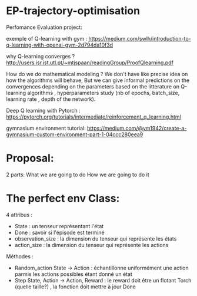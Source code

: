 # EP-trajectory-optimisation

Perfomance Evaluation project:

exemple of Q-learning with gym : https://medium.com/swlh/introduction-to-q-learning-with-openai-gym-2d794da10f3d

why Q-learning converges ?  http://users.isr.ist.utl.pt/~mtjspaan/readingGroup/ProofQlearning.pdf

How do we do mathematical modeling ?
We don't have like precise idea on how the algorithms will behave, But we can give informal predictions on the convergences depending on the parameters based on the litterature on 
Q-learning algorithms , hyperparameters study (nb of epochs, batch_size, learning rate , depth of the network). 

Deep Q learning with Pytorch : https://pytorch.org/tutorials/intermediate/reinforcement_q_learning.html

gymnasium environment tutorial: https://medium.com/@ym1942/create-a-gymnasium-custom-environment-part-1-04ccc280eea9

# Proposal:
2 parts:
What we are going to do
How we are going to do it

# The perfect env Class:
4 attribus :
- State : un tenseur représentant l'état
- Done : savoir si l'épisode est terminé
- observation_size : la dimension du tenseur qui représente les états
- action_size :  la dimension du tenseur qui représente les actions

Méthodes :
- Random_action State -> Action : échantillonne uniformément une action parmis les actions possibles étant donné un état
- Step State, Action -> Action, Reward : le reward doit être un flotant Torch (quelle taille?) , la fonction doit mettre à jour Done

